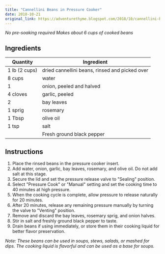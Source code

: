 ```yaml
---
title: "Cannellini Beans in Pressure Cooker"
date: 2018-10-21
original_link: https://adventurethyme.blogspot.com/2018/10/cannellini-beans-in-pressure-cooker.html
---
```


_No pre-soaking required_
_Makes about 6 cups of cooked beans_

## Ingredients

| Quantity | Ingredient |
| -------- | ---------- |
| 1 lb (2 cups) | dried cannellini beans, rinsed and picked over |
| 8 cups | water |
| 1 | onion, peeled and halved |
| 4 cloves | garlic, peeled |
| 2 | bay leaves |
| 1 sprig | rosemary |
| 1 Tbsp | olive oil |
| 1 tsp | salt |
| | Fresh ground black pepper |

## Instructions

1. Place the rinsed beans in the pressure cooker insert.
2. Add water, onion, garlic, bay leaves, rosemary, and olive oil. Do not add salt at this stage.
3. Secure the lid and set the pressure release valve to "Sealing" position.
4. Select "Pressure Cook" or "Manual" setting and set the cooking time to 40 minutes at high pressure.
5. When the cooking cycle is complete, allow pressure to release naturally for 20 minutes.
6. After 20 minutes, release any remaining pressure manually by turning the valve to "Venting" position.
7. Remove and discard the bay leaves, rosemary sprig, and onion halves.
8. Stir in salt and freshly ground black pepper to taste.
9. Drain beans if using immediately, or store them in their cooking liquid for better flavor preservation.

_Note: These beans can be used in soups, stews, salads, or mashed for dips. The cooking liquid is flavorful and can be used as a base for soups._
